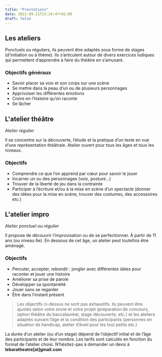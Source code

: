 ```yaml
---
title: "Prestations"
date: 2021-09-21T23:24:47+02:00
draft: false
---
```


## Les ateliers
Ponctuels ou réguliers, ils peuvent être adaptés sous forme de stages (d'initiation ou à thème).
Ils s’articulent autour de divers exercices ludiques qui permettent d’apprendre à faire du théâtre en s’amusant.

### Objectifs généraux
- Savoir placer sa voix et son corps sur une scène
- Se mettre dans la peau d’un ou de plusieurs personnages
- Apprivoiser les différentes émotions
- Croire en l’histoire qu’on raconte
- Se lâcher

## L'atelier théâtre
*Atelier régulier*

Il se concentre sur la découverte, l’étude et la pratique d’un texte en vue d’une représentation théâtrale.
Atelier ouvert pour tous les âges et tous les niveaux.

### Objectifs
- Comprendre ce que l’on apprend par cœur pour savoir le jouer
- Incarner un ou des personnages (voix, posture…)
- Trouver de la liberté de jeu dans la contrainte
- Participer à l’écriture et/ou à la mise en scène d’un spectacle (donner des idées pour la mise en scène, trouver des costumes, des accessoires etc.)

## L'atelier impro
*Atelier ponctuel ou régulier*

Il propose de découvrir l’improvisation ou de se perfectionner. 
À partir de 11 ans (ou niveau 6e). En dessous de cet âge, un atelier peut toutefois être aménagé.

### Objectifs
- Percuter, accepter, rebondir : jongler avec différentes idées pour raconter et jouer une histoire
- Améliorer sa prise de parole
- Développer sa spontanéité
- Jouer sans se regarder
- Être dans l’instant présent


> Les objectifs ci-dessus ne sont pas exhaustifs. Ils peuvent être ajustés selon votre envie et votre projet (préparation de concours, option théâtre du baccalauréat, stage découverte, etc.) et les ateliers adaptés suivant l’âge et la condition des participants (personnes en situation de handicap, atelier d’éveil pour les tout petits etc.)

La durée d’un atelier (ou d’un stage) dépend de l’objectif initial et de l’âge des participants et de leur nombre.
Les tarifs sont calculés en fonction du format de l’atelier choisi. N’hésitez-pas à demander un devis à **lebaratheatre[at]gmail.com**